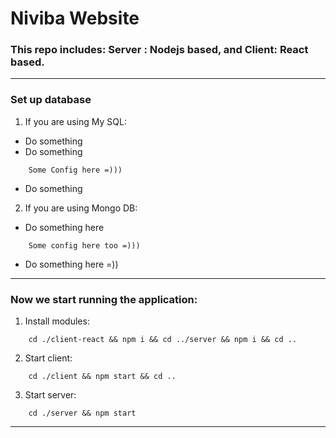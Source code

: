 # Niviba Website

### This repo includes: Server : Nodejs based, and Client: React based.
-----------------

### Set up database

1. If you are using My SQL:
- Do something
- Do something
```
    Some Config here =)))
```
- Do something

2. If you are using Mongo DB:
- Do something here

```
    Some config here too =)))
```
- Do something here =))

------------------

### Now we start running the application:

1. Install modules:
```
    cd ./client-react && npm i && cd ../server && npm i && cd ..
```

2. Start client:
```
    cd ./client && npm start && cd ..
```

3. Start server:
```
    cd ./server && npm start
```
-------------------
